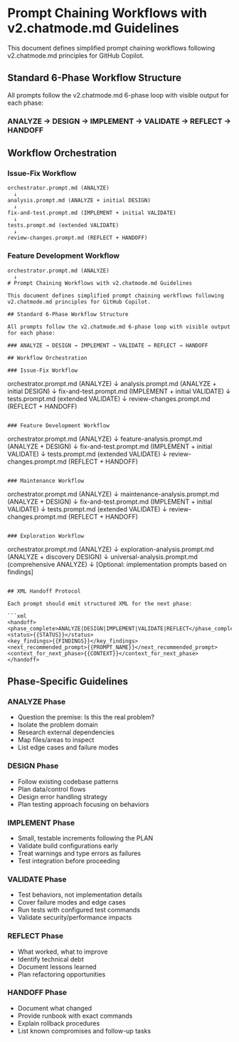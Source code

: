 # Prompt Chaining Workflows with v2.chatmode.md Guidelines

This document defines simplified prompt chaining workflows following v2.chatmode.md principles for GitHub Copilot.

## Standard 6-Phase Workflow Structure

All prompts follow the v2.chatmode.md 6-phase loop with visible output for each phase:

### ANALYZE → DESIGN → IMPLEMENT → VALIDATE → REFLECT → HANDOFF

## Workflow Orchestration

### Issue-Fix Workflow

```
orchestrator.prompt.md (ANALYZE)
  ↓
analysis.prompt.md (ANALYZE + initial DESIGN)
  ↓
fix-and-test.prompt.md (IMPLEMENT + initial VALIDATE)
  ↓
tests.prompt.md (extended VALIDATE)
  ↓
review-changes.prompt.md (REFLECT + HANDOFF)
```

### Feature Development Workflow

```
orchestrator.prompt.md (ANALYZE)
  ↓
# Prompt Chaining Workflows with v2.chatmode.md Guidelines

This document defines simplified prompt chaining workflows following v2.chatmode.md principles for GitHub Copilot.

## Standard 6-Phase Workflow Structure

All prompts follow the v2.chatmode.md 6-phase loop with visible output for each phase:

### ANALYZE → DESIGN → IMPLEMENT → VALIDATE → REFLECT → HANDOFF

## Workflow Orchestration

### Issue-Fix Workflow
```

orchestrator.prompt.md (ANALYZE)
↓
analysis.prompt.md (ANALYZE + initial DESIGN)
↓
fix-and-test.prompt.md (IMPLEMENT + initial VALIDATE)
↓
tests.prompt.md (extended VALIDATE)
↓
review-changes.prompt.md (REFLECT + HANDOFF)

```

### Feature Development Workflow
```

orchestrator.prompt.md (ANALYZE)
↓
feature-analysis.prompt.md (ANALYZE + DESIGN)
↓
fix-and-test.prompt.md (IMPLEMENT + initial VALIDATE)
↓
tests.prompt.md (extended VALIDATE)
↓
review-changes.prompt.md (REFLECT + HANDOFF)

```

### Maintenance Workflow
```

orchestrator.prompt.md (ANALYZE)
↓
maintenance-analysis.prompt.md (ANALYZE + DESIGN)
↓
fix-and-test.prompt.md (IMPLEMENT + initial VALIDATE)
↓
tests.prompt.md (extended VALIDATE)
↓
review-changes.prompt.md (REFLECT + HANDOFF)

```

### Exploration Workflow
```

orchestrator.prompt.md (ANALYZE)
↓
exploration-analysis.prompt.md (ANALYZE + discovery DESIGN)
↓
universal-analysis.prompt.md (comprehensive ANALYZE)
↓
[Optional: implementation prompts based on findings]

````

## XML Handoff Protocol

Each prompt should emit structured XML for the next phase:

```xml
<handoff>
<phase_complete>ANALYZE|DESIGN|IMPLEMENT|VALIDATE|REFLECT</phase_complete>
<status>{{STATUS}}</status>
<key_findings>{{FINDINGS}}</key_findings>
<next_recommended_prompt>{{PROMPT_NAME}}</next_recommended_prompt>
<context_for_next_phase>{{CONTEXT}}</context_for_next_phase>
</handoff>
````

## Phase-Specific Guidelines

### ANALYZE Phase

- Question the premise: Is this the real problem?
- Isolate the problem domain
- Research external dependencies
- Map files/areas to inspect
- List edge cases and failure modes

### DESIGN Phase

- Follow existing codebase patterns
- Plan data/control flows
- Design error handling strategy
- Plan testing approach focusing on behaviors

### IMPLEMENT Phase

- Small, testable increments following the PLAN
- Validate build configurations early
- Treat warnings and type errors as failures
- Test integration before proceeding

### VALIDATE Phase

- Test behaviors, not implementation details
- Cover failure modes and edge cases
- Run tests with configured test commands
- Validate security/performance impacts

### REFLECT Phase

- What worked, what to improve
- Identify technical debt
- Document lessons learned
- Plan refactoring opportunities

### HANDOFF Phase

- Document what changed
- Provide runbook with exact commands
- Explain rollback procedures
- List known compromises and follow-up tasks
